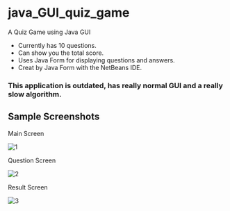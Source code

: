 # java_GUI_quiz_game
A Quiz Game using Java GUI

* Currently has 10 questions.
* Can show you the total score.
* Uses Java Form for displaying questions and answers.
* Creat by Java Form with the NetBeans IDE.

### This application is outdated, has really normal GUI and a really slow algorithm.

## Sample Screenshots

Main Screen

![1](https://user-images.githubusercontent.com/92928787/140953101-ac7e54ff-2543-4536-a6d3-b9ea2fbc75b7.PNG)

Question Screen

![2](https://user-images.githubusercontent.com/92928787/140901477-6aee4410-2764-467c-8ef1-8bf29347c011.PNG)

Result Screen

![3](https://user-images.githubusercontent.com/92928787/140901491-70f4c068-6912-4de6-a9fe-42b94f8ecaff.PNG)